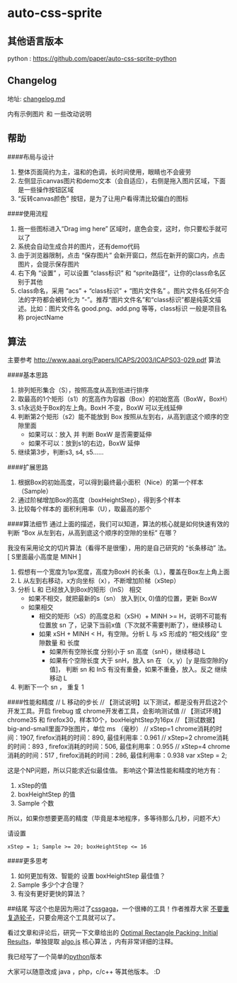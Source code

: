 auto-css-sprite
===========

## 其他语言版本
python : https://github.com/paper/auto-css-sprite-python

## Changelog
地址: [changelog.md](./changelog.md) 

内有示例图片 和 一些改动说明

## 帮助

####布局与设计

1. 整体页面简约为主，温和的色调，长时间使用，眼睛也不会疲劳
2. 左侧显示canvas图片和demo文本（会自适应），右侧是拖入图片区域，下面是一些操作按钮区域
3. “反转canvas颜色” 按钮，是为了让用户看得清比较偏白的图标

####使用流程

1. 拖一些图标进入“Drag img here” 区域时，底色会变，这时，你只要松手就可以了
2. 系统会自动生成合并的图片，还有demo代码
3. 由于浏览器限制，点击 “保存图片” 会新开窗口，然后在新开的窗口内，点击图片，会提示保存图片
4. 右下角 “设置” ，可以设置 “class标识” 和 “sprite路径”，让你的class命名区别于其他
5. class命名，采用 “acs” + “class标识” + “图片文件名” 。图片文件名任何不合法的字符都会被转化为 “-”。推荐“图片文件名”和“class标识”都是纯英文描述。比如：图片文件名 good.png、add.png 等等，class标识  一般是项目名称 projectName


## 算法

主要参考  http://www.aaai.org/Papers/ICAPS/2003/ICAPS03-029.pdf 算法

####基本思路
1. 排列矩形集合（S），按照高度从高到低进行排序
2. 取最高的1个矩形（s1）的宽高作为容器（Box）的初始宽高（BoxW，BoxH）
2. s1永远处于Box的左上角。BoxH 不变，BoxW 可以无线延伸
3. 判断第2个矩形（s2）能不能放到 Box 按照从左到右，从高到底这个顺序的空隙里面
	- 如果可以：放入 并 判断 BoxW 是否需要延伸
	- 如果不可以：放到s1的右边，BoxW 延伸
4. 继续第3步，判断s3, s4, s5......

####扩展思路
1. 根据Box的初始高度，可以得到最终最小面积（Nice）的第一个样本（Sample）
2. 通过阶梯增加Box的高度（boxHeightStep），得到多个样本
3. 比较每个样本的 面积利用率（U），取最高的那个

####算法细节
通过上面的描述，我们可以知道，算法的核心就是如何快速有效的判断 “Box 从左到右，从高到底这个顺序的空隙的坐标” 在哪？

我没有采用论文的切片算法（看得不是很懂），用的是自己研究的 “长条移动” 法。[ S里面最小高度是 MINH ]

1. 假想有一个宽度为1px宽度，高度为BoxH 的长条（L），覆盖在Box左上角上面
2. L 从左到右移动，x方向坐标（x），不断增加阶梯（xStep）
3. 分析 L 和 已经放入到Box的矩形（InS） 相交
	- 如果不相交，就把最新的s（sn） 放入到(x, 0)值的位置，更新 BoxW
	- 如果相交
		- 相交的矩形（xS）的高度总和（xSH）+ MINH >= H，说明不可能有位置放 sn 了，记录下当前x值（下次就不需要判断了），继续移动 L
		- 如果 xSH + MINH < H，有空隙。分析 L 与 xS 形成的 “相交线段” 空隙数量 和 长度
			- 如果所有空隙长度 分别小于 sn 高度（snH），继续移动 L
			- 如果有个空隙长度 大于 snH，放入 sn 在 （x, y）[y  是指空隙的y值]， 判断 sn 和 InS 有没有重叠，如果不重叠，放入。反之 继续移动 L
4. 判断下一个 sn ， 重复 1

####性能和精度
    // L 移动的步长
    // 【测试说明】以下测试，都是没有开启这2个开发工具。开启 firebug 或 chrome开发者工具，会影响测试值
    // 【测试环境】chrome35 和 firefox30，样本10个，boxHeightStep为16px
    // 【测试数据】big-and-small里面79张图片，单位 ms （毫秒）
    // xStep=1 chrome消耗的时间：1907, firefox消耗的时间：890, 最佳利用率：0.961
    // xStep=2 chrome消耗的时间：893 , firefox消耗的时间：506, 最佳利用率：0.955
    // xStep=4 chrome消耗的时间：517 , firefox消耗的时间：286, 最佳利用率：0.938
    var xStep = 2;

这是个NP问题，所以只能求近似最佳值。
影响这个算法性能和精度的地方有：

1. xStep的值
2. boxHeightStep 的值
3. Sample 个数

所以，如果你想要更高的精度（毕竟是本地程序，多等待那么几秒，问题不大）

请设置

	xStep = 1; Sample >= 20; boxHeightStep <= 16

####更多思考
1. 如何更加有效、智能的 设置 boxHeightStep 最佳值？
2. Sample 多少个才合理？
3. 有没有更好更快的算法？

##结尾
写这个也是因为用过了[cssgaga](http://www.99css.com/archives/tag/cssgaga)，一个很棒的工具！作者推荐大家 [不要重复造轮子](http://www.99css.com/archives/977)，只要会用这个工具就可以了。

看过文章和评论后，研究一下文章给出的  [Optimal Rectangle Packing: Initial Results](http://www.aaai.org/Papers/ICAPS/2003/ICAPS03-029.pdf)，单独提取 [algo.js](./js/algo.js) 核心算法 ，内有非常详细的注释。

我已经写了一个简单的[python](https://github.com/paper/auto-css-sprite-python)版本

大家可以随意改成 java ，php，c/c++ 等其他版本。 :D







